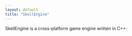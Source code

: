 ```yaml
---
layout: default
title: "SkellEngine"
---
```


SkellEngine is a cross-platform game engine written in C++. 